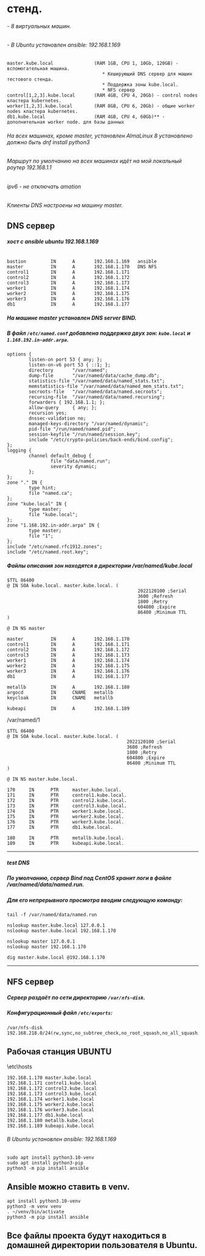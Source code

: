 # стенд.

###### - 8 виртуальных машин.
###### - В Ubuntu установлен ansible: 192.168.1.169

```
master.kube.local               (RAM 1GB, CPU 1, 10Gb, 120GB) - вспомогательная машина. 
                                   * Кеширующий DNS сервер для машин тестового стенда.
                                   * Поддержка зоны kube.local.
                                   * NFS сервер
control[1,2,3].kube.local       (RAM 4GB, CPU 4, 20Gb) - control nodes кластера kubernetes.
worker[1,2,3].kube.local        (RAM 8GB, CPU 6, 20Gb) - общие worker nodes кластера kubernetes.
db1.kube.local                  (RAM 4GB, CPU 4, 60Gb)** - дополнительная worker node. для базы данных 
```
###### На всех машинах, кроме master, установлен AlmaLinux 8 установлено должно быть dnf install python3
###### Маршрут по умолчанию на всех машинах идёт на мой локальный роутер 192.168.1.1
###### ipv6 - не отключать amation
###### Клиенты DNS настроены на машину master. 

## DNS сервер
##### хост с ansible ubuntu 192.168.1.169
```

bastion         IN      A       192.168.1.169   ansible
master          IN      A       192.168.1.170   DNS NFS      
control1        IN      A       192.168.1.171
control2        IN      A       192.168.1.172
control3        IN      A       192.168.1.173
worker1         IN      A       192.168.1.174
worker2         IN      A       192.168.1.175
worker3         IN      A       192.168.1.176
db1             IN      A       192.168.1.177
```

##### На машине master установлен DNS server BIND.

##### В файл `/etc/named.conf` добавлена поддержка двух зон: `kube.local` и `1.168.192.in-addr.arpa`.

```
options {
        listen-on port 53 { any; };
        listen-on-v6 port 53 { ::1; };
        directory       "/var/named";
        dump-file       "/var/named/data/cache_dump.db";
        statistics-file "/var/named/data/named_stats.txt";
        memstatistics-file "/var/named/data/named_mem_stats.txt";
        secroots-file   "/var/named/data/named.secroots";
        recursing-file  "/var/named/data/named.recursing";
        forwarders { 192.168.1.1; };
        allow-query     { any; };
        recursion yes;
        dnssec-validation no;
        managed-keys-directory "/var/named/dynamic";
        pid-file "/run/named/named.pid";
        session-keyfile "/run/named/session.key";
        include "/etc/crypto-policies/back-ends/bind.config";
};
logging {
        channel default_debug {
                file "data/named.run";
                severity dynamic;
        };
};
zone "." IN {
        type hint;
        file "named.ca";
};
zone "kube.local" IN {
        type master;
        file "kube.local";
};
zone "1.168.192.in-addr.arpa" IN {
        type master;
        file "1";
};
include "/etc/named.rfc1912.zones";
include "/etc/named.root.key";
```

##### Файлы описания зон находятся в директории /var/named/kube.local

```
$TTL 86400
@ IN SOA kube.local. master.kube.local. (
                                                2022120100 ;Serial
                                                3600 ;Refresh
                                                1800 ;Retry
                                                604800 ;Expire
                                                86400 ;Minimum TTL
)

@ IN NS master

master          IN      A       192.168.1.170
control1        IN      A       192.168.1.171
control2        IN      A       192.168.1.172
control3        IN      A       192.168.1.173
worker1         IN      A       192.168.1.174
worker2         IN      A       192.168.1.175
worker3         IN      A       192.168.1.176
db1             IN      A       192.168.1.177

metallb         IN      A       192.168.1.180
argocd          IN      CNAME   metallb
keycloak        IN      CNAME   metallb

kubeapi         IN      A       192.168.1.189
```

/var/named/1

```
$TTL 86400
@ IN SOA kube.local. master.kube.local. (
                                            2022120100 ;Serial
                                            3600 ;Refresh
                                            1800 ;Retry
                                            604800 ;Expire
                                            86400 ;Minimum TTL
)

@ IN NS master.kube.local.

170     IN      PTR     master.kube.local.
171     IN      PTR     control1.kube.local.
172     IN      PTR     control2.kube.local.
173     IN      PTR     control3.kube.local.
174     IN      PTR     worker1.kube.local.
175     IN      PTR     worker2.kube.local.
176     IN      PTR     worker3.kube.local.
177     IN      PTR     db1.kube.local.

180     IN      PTR     metallb.kube.local.
189     IN      PTR     kubeapi.kube.local.
```
---------------------------
##### test DNS 
##### По умолчанию, сервер Bind под CentOS хранит логи в файле /var/named/data/named.run.
##### Для его непрерывного просмотра вводим следующую команду:
```
tail -f /var/named/data/named.run

nslookup master.kube.local 127.0.0.1
nslookup master.kube.local 192.168.1.170

nslookup master 127.0.0.1
nslookup master 192.168.1.170

dig master.kube.local @192.168.1.170
```
---------------------------
## NFS сервер

##### Сервер раздаёт по сети директорию `/var/nfs-disk`.
##### Конфигурационный файл `/etc/exports`:

```
/var/nfs-disk 192.168.218.0/24(rw,sync,no_subtree_check,no_root_squash,no_all_squash,insecure)
```

## Рабочая станция UBUNTU

\etc\hosts

```
192.168.1.170 master.kube.local
192.168.1.171 control1.kube.local
192.168.1.172 control2.kube.local
192.168.1.173 control3.kube.local
192.168.1.174 worker1.kube.local
192.168.1.175 worker2.kube.local
192.168.1.176 worker3.kube.local
192.168.1.177 db1.kube.local
192.168.1.180 metallb.kube.local
192.168.1.189 kubeapi.kube.local
```

###### В Ubuntu установлен ansible: 192.168.1.169

```
sudo apt install python3.10-venv
sudo apt install python3-pip
python3 -m pip install ansible
```

## Ansible можно ставить в venv.

```
apt install python3.10-venv
python3 -m venv venv
. ~/venv/bin/activate
python3 -m pip install ansible
```

## Все файлы проекта будут находиться в домашней директории пользователя в Ubuntu.